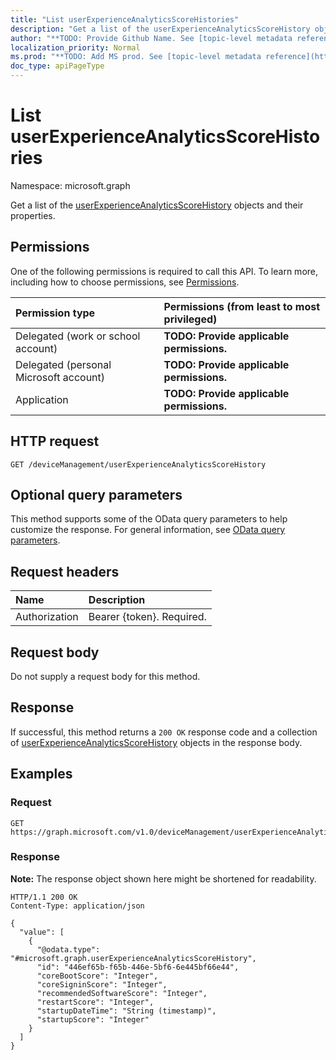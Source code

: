 ```yaml
---
title: "List userExperienceAnalyticsScoreHistories"
description: "Get a list of the userExperienceAnalyticsScoreHistory objects and their properties."
author: "**TODO: Provide Github Name. See [topic-level metadata reference](https://msgo.azurewebsites.net/add/document/guidelines/metadata.html#topic-level-metadata)**"
localization_priority: Normal
ms.prod: "**TODO: Add MS prod. See [topic-level metadata reference](https://msgo.azurewebsites.net/add/document/guidelines/metadata.html#topic-level-metadata)**"
doc_type: apiPageType
---
```


# List userExperienceAnalyticsScoreHistories
Namespace: microsoft.graph



Get a list of the [userExperienceAnalyticsScoreHistory](../resources/userexperienceanalyticsscorehistory.md) objects and their properties.

## Permissions
One of the following permissions is required to call this API. To learn more, including how to choose permissions, see [Permissions](/graph/permissions-reference).

|Permission type|Permissions (from least to most privileged)|
|:---|:---|
|Delegated (work or school account)|**TODO: Provide applicable permissions.**|
|Delegated (personal Microsoft account)|**TODO: Provide applicable permissions.**|
|Application|**TODO: Provide applicable permissions.**|

## HTTP request

<!-- {
  "blockType": "ignored"
}
-->
``` http
GET /deviceManagement/userExperienceAnalyticsScoreHistory
```

## Optional query parameters
This method supports some of the OData query parameters to help customize the response. For general information, see [OData query parameters](/graph/query-parameters).

## Request headers
|Name|Description|
|:---|:---|
|Authorization|Bearer {token}. Required.|

## Request body
Do not supply a request body for this method.

## Response

If successful, this method returns a `200 OK` response code and a collection of [userExperienceAnalyticsScoreHistory](../resources/userexperienceanalyticsscorehistory.md) objects in the response body.

## Examples

### Request
<!-- {
  "blockType": "request",
  "name": "list_userexperienceanalyticsscorehistory"
}
-->
``` http
GET https://graph.microsoft.com/v1.0/deviceManagement/userExperienceAnalyticsScoreHistory
```


### Response
**Note:** The response object shown here might be shortened for readability.
<!-- {
  "blockType": "response",
  "truncated": true,
  "@odata.type": "Collection(microsoft.graph.userExperienceAnalyticsScoreHistory)"
}
-->
``` http
HTTP/1.1 200 OK
Content-Type: application/json

{
  "value": [
    {
      "@odata.type": "#microsoft.graph.userExperienceAnalyticsScoreHistory",
      "id": "446ef65b-f65b-446e-5bf6-6e445bf66e44",
      "coreBootScore": "Integer",
      "coreSigninScore": "Integer",
      "recommendedSoftwareScore": "Integer",
      "restartScore": "Integer",
      "startupDateTime": "String (timestamp)",
      "startupScore": "Integer"
    }
  ]
}
```

